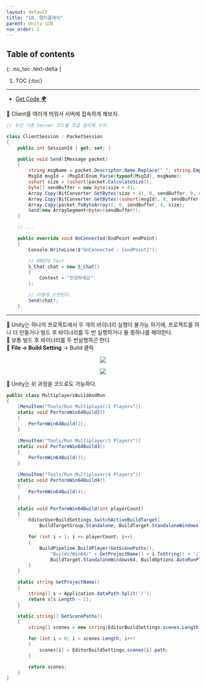 ```yaml
---
layout: default
title: "10. 멀티플레이"
parent: Unity-심화
nav_order: 2
---
```


## Table of contents
{: .no_toc .text-delta }

1. TOC
{:toc}

---

* [Get Code 🌍](https://github.com/EasyCoding-7/UnityPortfolio/tree/10.multiplay)

🛵 Client를 여러개 띄워서 서버에 접속하게 해보자.

```csharp
// 우선 기존 Server 코드를 조금 정리해 주자.

class ClientSession : PacketSession
{
    public int SessionId { get; set; }

    public void Send(IMessage packet)
    {
        string msgName = packet.Descriptor.Name.Replace("_", string.Empty);
        MsgId msgId = (MsgId)Enum.Parse(typeof(MsgId), msgName);
        ushort size = (ushort)packet.CalculateSize();
        byte[] sendBuffer = new byte[size + 4];
        Array.Copy(BitConverter.GetBytes(size + 4), 0, sendBuffer, 0, sizeof(ushort));
        Array.Copy(BitConverter.GetBytes((ushort)msgId), 0, sendBuffer, 2, sizeof(ushort));
        Array.Copy(packet.ToByteArray(), 0, sendBuffer, 4, size);
        Send(new ArraySegment<byte>(sendBuffer));
    }

    // ...

    public override void OnConnected(EndPoint endPoint)
    {
        Console.WriteLine($"OnConnected : {endPoint}");

        // PROTO Test
        S_Chat chat = new S_Chat()
        {
            Context = "안녕하세요"
        };

        // 이렇게 쓰면된다.
        Send(chat);
    }
```

---

🛵 Unity는 하나의 프로젝트에서 두 개의 바이너리 실행이 불가능 하기에, 프로젝트를 하나 더 만들거나 빌드 후 바이너리를 두 번 실행하거나 둘 중하나를 해야한다.<br>
🛵 보통 빌드 후 바이너리를 두 번실행하곤 한다.<br>
🛵 **File -> Build Setting** -> Build 클릭

<p align="center">
  <img src="https://taehyungs-programming-blog.github.io/blog/assets/images/csharp/unity-adv/unity-adv-10-1.png"/>
</p>

<p align="center">
  <img src="https://taehyungs-programming-blog.github.io/blog/assets/images/csharp/unity-adv/unity-adv-10-2.png"/>
</p>

🛵 Unity는 위 과정을 코드로도 가능하다.

```csharp
public class MultiplayersBuildAndRun
{
	[MenuItem("Tools/Run Multiplayer/2 Players")]
	static void PerformWin64Build2()
	{
		PerformWin64Build(2);
	}

	[MenuItem("Tools/Run Multiplayer/3 Players")]
	static void PerformWin64Build3()
	{
		PerformWin64Build(3);
	}

	[MenuItem("Tools/Run Multiplayer/4 Players")]
	static void PerformWin64Build4()
	{
		PerformWin64Build(4);
	}

	static void PerformWin64Build(int playerCount)
	{
		EditorUserBuildSettings.SwitchActiveBuildTarget(
			BuildTargetGroup.Standalone, BuildTarget.StandaloneWindows);

		for (int i = 1; i <= playerCount; i++)
		{
			BuildPipeline.BuildPlayer(GetScenePaths(),
				"Builds/Win64/" + GetProjectName() + i.ToString() + "/" + GetProjectName() + i.ToString() + ".exe",
				BuildTarget.StandaloneWindows64, BuildOptions.AutoRunPlayer);
		}
	}

	static string GetProjectName()
	{
		string[] s = Application.dataPath.Split('/');
		return s[s.Length - 2];
	}

	static string[] GetScenePaths()
	{
		string[] scenes = new string[EditorBuildSettings.scenes.Length];

		for (int i = 0; i < scenes.Length; i++)
		{
			scenes[i] = EditorBuildSettings.scenes[i].path;
		}

		return scenes;
	}
}
```


